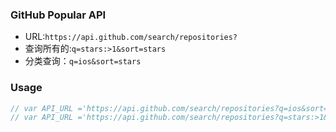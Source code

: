 ### GitHub Popular API

- URL:`https://api.github.com/search/repositories?`
- 查询所有的:`q=stars:>1&sort=stars`
- 分类查询：`q=ios&sort=stars`

### Usage

```js
// var API_URL ='https://api.github.com/search/repositories?q=ios&sort=stars';
// var API_URL ='https://api.github.com/search/repositories?q=stars:>1&sort=stars';
```


